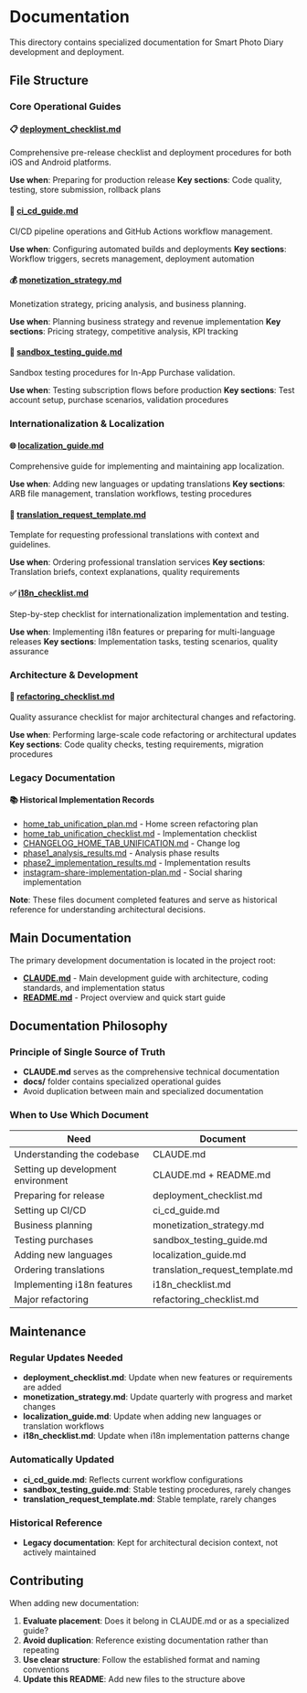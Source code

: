# Documentation

This directory contains specialized documentation for Smart Photo Diary development and deployment.

## File Structure

### Core Operational Guides

#### 📋 [deployment_checklist.md](deployment_checklist.md)
Comprehensive pre-release checklist and deployment procedures for both iOS and Android platforms.

**Use when**: Preparing for production release
**Key sections**: Code quality, testing, store submission, rollback plans

#### 🚀 [ci_cd_guide.md](ci_cd_guide.md)
CI/CD pipeline operations and GitHub Actions workflow management.

**Use when**: Configuring automated builds and deployments
**Key sections**: Workflow triggers, secrets management, deployment automation

#### 💰 [monetization_strategy.md](monetization_strategy.md)
Monetization strategy, pricing analysis, and business planning.

**Use when**: Planning business strategy and revenue implementation
**Key sections**: Pricing strategy, competitive analysis, KPI tracking

#### 🧪 [sandbox_testing_guide.md](sandbox_testing_guide.md)
Sandbox testing procedures for In-App Purchase validation.

**Use when**: Testing subscription flows before production
**Key sections**: Test account setup, purchase scenarios, validation procedures

### Internationalization & Localization

#### 🌐 [localization_guide.md](localization_guide.md)
Comprehensive guide for implementing and maintaining app localization.

**Use when**: Adding new languages or updating translations
**Key sections**: ARB file management, translation workflows, testing procedures

#### 📝 [translation_request_template.md](translation_request_template.md)
Template for requesting professional translations with context and guidelines.

**Use when**: Ordering professional translation services
**Key sections**: Translation briefs, context explanations, quality requirements

#### ✅ [i18n_checklist.md](i18n_checklist.md)
Step-by-step checklist for internationalization implementation and testing.

**Use when**: Implementing i18n features or preparing for multi-language releases
**Key sections**: Implementation tasks, testing scenarios, quality assurance

### Architecture & Development

#### 🔄 [refactoring_checklist.md](refactoring_checklist.md)
Quality assurance checklist for major architectural changes and refactoring.

**Use when**: Performing large-scale code refactoring or architectural updates
**Key sections**: Code quality checks, testing requirements, migration procedures

### Legacy Documentation

#### 📚 Historical Implementation Records
- [home_tab_unification_plan.md](home_tab_unification_plan.md) - Home screen refactoring plan
- [home_tab_unification_checklist.md](home_tab_unification_checklist.md) - Implementation checklist
- [CHANGELOG_HOME_TAB_UNIFICATION.md](CHANGELOG_HOME_TAB_UNIFICATION.md) - Change log
- [phase1_analysis_results.md](phase1_analysis_results.md) - Analysis phase results
- [phase2_implementation_results.md](phase2_implementation_results.md) - Implementation results
- [instagram-share-implementation-plan.md](instagram-share-implementation-plan.md) - Social sharing implementation

**Note**: These files document completed features and serve as historical reference for understanding architectural decisions.

## Main Documentation

The primary development documentation is located in the project root:

- **[CLAUDE.md](../CLAUDE.md)** - Main development guide with architecture, coding standards, and implementation status
- **[README.md](../README.md)** - Project overview and quick start guide

## Documentation Philosophy

### Principle of Single Source of Truth
- **CLAUDE.md** serves as the comprehensive technical documentation
- **docs/** folder contains specialized operational guides
- Avoid duplication between main and specialized documentation

### When to Use Which Document

| Need | Document |
|------|----------|
| Understanding the codebase | CLAUDE.md |
| Setting up development environment | CLAUDE.md + README.md |
| Preparing for release | deployment_checklist.md |
| Setting up CI/CD | ci_cd_guide.md |
| Business planning | monetization_strategy.md |
| Testing purchases | sandbox_testing_guide.md |
| Adding new languages | localization_guide.md |
| Ordering translations | translation_request_template.md |
| Implementing i18n features | i18n_checklist.md |
| Major refactoring | refactoring_checklist.md |

## Maintenance

### Regular Updates Needed
- **deployment_checklist.md**: Update when new features or requirements are added
- **monetization_strategy.md**: Update quarterly with progress and market changes
- **localization_guide.md**: Update when adding new languages or translation workflows
- **i18n_checklist.md**: Update when i18n implementation patterns change

### Automatically Updated
- **ci_cd_guide.md**: Reflects current workflow configurations
- **sandbox_testing_guide.md**: Stable testing procedures, rarely changes
- **translation_request_template.md**: Stable template, rarely changes

### Historical Reference
- **Legacy documentation**: Kept for architectural decision context, not actively maintained

## Contributing

When adding new documentation:

1. **Evaluate placement**: Does it belong in CLAUDE.md or as a specialized guide?
2. **Avoid duplication**: Reference existing documentation rather than repeating
3. **Use clear structure**: Follow the established format and naming conventions
4. **Update this README**: Add new files to the structure above